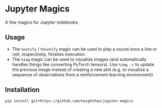 # Jupyter Magics

A few magics for Jupyter notebooks.

## Usage

* The `%notify` / `%%notify` magic can be used to play a sound once a line or cell, respectively, finishes execution.
* The `%img` magic can be used to visualize images (and automatically handles things like converting PyTorch tensors). Use `%img -c` to update the previous image instead of creating a new plot (e.g. to visualize a sequence of observations from a reinforcement learning environment)

## Installation

```bash
pip install git+https://github.com/neighthan/jupyter-magics
```
